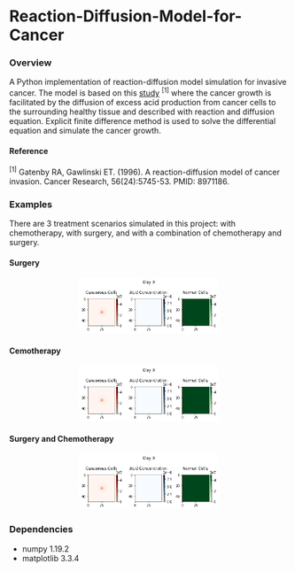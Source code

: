 # Reaction-Diffusion-Model-for-Cancer
### Overview
A Python implementation of reaction-diffusion model simulation for invasive cancer. The model is based on this [study](https://cancerres.aacrjournals.org/content/canres/56/24/5745.full.pdf) <sup>[1]</sup> where the cancer growth is facilitated by the diffusion of excess acid production from cancer cells to the surrounding healthy tissue and described with reaction and diffusion equation. Explicit finite difference method is used to solve the differential equation and simulate the cancer growth.

#### Reference
<sup>[1]</sup> Gatenby RA, Gawlinski ET. (1996). A reaction-diffusion model of cancer invasion.
Cancer Research, 56(24):5745-53. PMID: 8971186.

### Examples
There are 3 treatment scenarios simulated in this project: with chemotherapy, with surgery, and with a combination of chemotherapy and surgery.

#### Surgery
<p align="center">
  <img width=50% height=50% src="https://github.com/AdamPurnomo/Reaction-Diffusion-Model-for-Cancer/blob/main/With%20Surgery.gif?raw=true">
</p>

#### Cemotherapy 
<p align="center">
  <img width=50% height=50% src="https://github.com/AdamPurnomo/Reaction-Diffusion-Model-for-Cancer/blob/main/With%20Chemo.gif?raw=true">
</p>

#### Surgery and Chemotherapy 
<p align="center">
  <img width=50% height=50% src="https://github.com/AdamPurnomo/Reaction-Diffusion-Model-for-Cancer/blob/main/With%20Surgery%20and%20Chemo.gif">
</p>

### Dependencies
* numpy 1.19.2
* matplotlib 3.3.4




